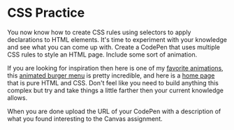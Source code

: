 # CSS Practice

You now know how to create CSS rules using selectors to apply declarations to HTML elements. It's time to experiment with your knowledge and see what you can come up with. Create a CodePen that uses multiple CSS rules to style an HTML page. Include some sort of animation.

If you are looking for inspiration then here is one of my [favorite animations](https://codepen.io/leesjensen/pen/gOXZwEZ), this [animated burger menu](https://codepen.io/leesjensen/pen/bGKxVEv) is pretty incredible, and here is a [home page](https://codepen.io/leesjensen/pen/jOKvbrv) that is pure HTML and CSS. Don't feel like you need to build anything this complex but try and take things a little farther then your current knowledge allows.

When you are done upload the URL of your CodePen with a description of what you found interesting to the Canvas assignment.
